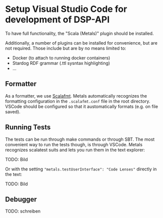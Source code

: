 # Setup Visual Studio Code for development of DSP-API

To have full functionality, the "Scala (Metals)" plugin should be installed.

Additionally, a number of plugins can be installed for convenience, but are not required. Those include but are by no means limited to:
- Docker (to attach to running docker containers)
- Stardog RDF grammar (.ttl sysntax highlighting)
- ...


## Formatter

As a formatter, we use [Scalafmt](https://scalameta.org/scalafmt/).
Metals automatically recognizes the formatting configuration in the `.scalafmt.conf` file in the root directory.
VSCode should be configured so that it austomatically formats (e.g. on file saved).


## Running Tests

The tests can be run through make commands or through SBT.
The most convenient way to run the tests though, is through VSCode.
Metals recognizes scalatest suits and lets you run them in the text explorer:

TODO: Bild

Or with the setting `"metals.testUserInterface": "Code Lenses"` directly in the text:

TODO: Bild


## Debugger

TODO: schreiben
